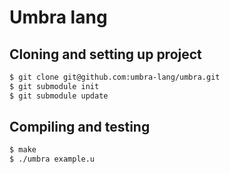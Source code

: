 # Umbra lang

## Cloning and setting up project

```sh
$ git clone git@github.com:umbra-lang/umbra.git
$ git submodule init
$ git submodule update
```

## Compiling and testing

```sh
$ make
$ ./umbra example.u
```
